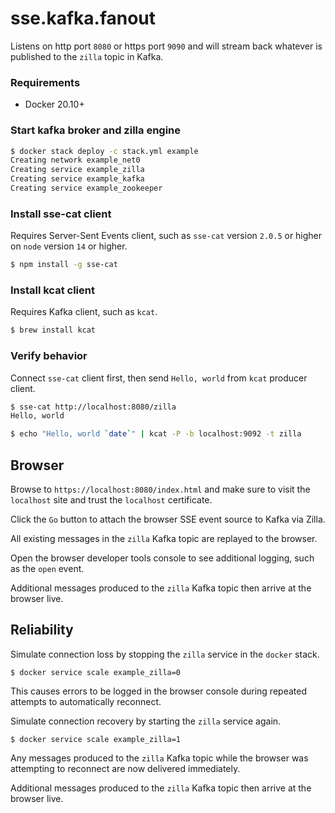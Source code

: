 # sse.kafka.fanout
Listens on http port `8080` or https port `9090` and will stream back whatever is published to the `zilla` topic in Kafka.

### Requirements
 - Docker 20.10+

### Start kafka broker and zilla engine
```bash
$ docker stack deploy -c stack.yml example
Creating network example_net0
Creating service example_zilla
Creating service example_kafka
Creating service example_zookeeper
```

### Install sse-cat client
Requires Server-Sent Events client, such as `sse-cat` version `2.0.5` or higher on `node` version `14` or higher.
```bash
$ npm install -g sse-cat
```

### Install kcat client
Requires Kafka client, such as `kcat`.
```bash
$ brew install kcat
```

### Verify behavior
Connect `sse-cat` client first, then send `Hello, world` from `kcat` producer client.
```bash
$ sse-cat http://localhost:8080/zilla
Hello, world
```
```bash
$ echo "Hello, world `date`" | kcat -P -b localhost:9092 -t zilla
```

## Browser
Browse to `https://localhost:8080/index.html` and make sure to visit the `localhost` site and trust the `localhost` certificate.

Click the `Go` button to attach the browser SSE event source to Kafka via Zilla.

All existing messages in the `zilla` Kafka topic are replayed to the browser.

Open the browser developer tools console to see additional logging, such as the `open` event.

Additional messages produced to the `zilla` Kafka topic then arrive at the browser live.


## Reliability

Simulate connection loss by stopping the `zilla` service in the `docker` stack.

```
$ docker service scale example_zilla=0
```

This causes errors to be logged in the browser console during repeated attempts to automatically reconnect.

Simulate connection recovery by starting the `zilla` service again.

```
$ docker service scale example_zilla=1
```

Any messages produced to the `zilla` Kafka topic while the browser was attempting to reconnect are now delivered immediately.

Additional messages produced to the `zilla` Kafka topic then arrive at the browser live.
